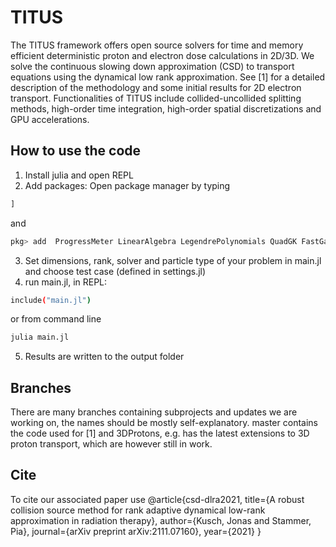 # TITUS
The TITUS framework offers open source solvers for time and memory efficient deterministic proton and electron dose calculations in 2D/3D. 
We solve the continuous slowing down approximation (CSD) to transport equations using the dynamical low rank approximation. See [1] for a detailed description of the methodology and some initial results for 2D electron transport. Functionalities of TITUS include collided-uncollided splitting methods, high-order time integration, high-order spatial discretizations and GPU accelerations.


## How to use the code
1. Install julia and open REPL 
2. Add packages: Open package manager by typing 
```bash
]
```
and 
```bash
pkg> add  ProgressMeter LinearAlgebra LegendrePolynomials QuadGK FastGaussQuadrature SparseArrays SphericalHarmonicExpansions SphericalHarmonics TypedPolynomials GSL MultivariatePolynomials Einsum CUDA Distributions PyCall PyPlot DelimitedFiles WriteVTK Interpolations Images FileIO
``` 
3. Set dimensions, rank, solver and particle type of your problem in main.jl and choose test case (defined in settings.jl)
4. run main.jl, in REPL:
```bash
include("main.jl")
```
or from command line
```bash
julia main.jl
```
5. Results are written to the output folder

## Branches
There are many branches containing subprojects and updates we are working on, the names should be mostly self-explanatory. master contains the code used for [1] and 3DProtons, e.g. has the latest extensions to 3D proton transport, which are however still in work.

## Cite
To cite our associated paper use
@article{csd-dlra2021,
  title={A robust collision source method for rank adaptive dynamical low-rank approximation in radiation therapy},
  author={Kusch, Jonas and Stammer, Pia},
  journal={arXiv preprint arXiv:2111.07160},
  year={2021}
}
